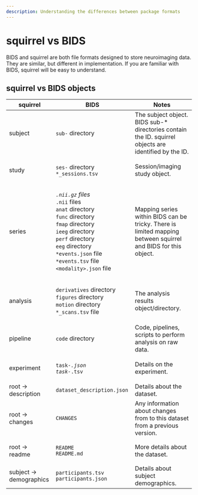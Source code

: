 ```yaml
---
description: Understanding the differences between package formats
---
```


# squirrel vs BIDS

BIDS and squirrel are both file formats designed to store neuroimaging data. They are similar, but different in implementation. If you are familiar with BIDS, squirrel will be easy to understand.

## squirrel vs BIDS objects

| squirrel                | BIDS                                                                                                                                                                                                                                                                                                                                                                 | Notes                                                                                                         |
| ----------------------- | -------------------------------------------------------------------------------------------------------------------------------------------------------------------------------------------------------------------------------------------------------------------------------------------------------------------------------------------------------------------- | ------------------------------------------------------------------------------------------------------------- |
| subject                 | `sub-` directory                                                                                                                                                                                                                                                                                                                                                     | The subject object. BIDS sub-\* directories contain the ID. squirrel objects are identified by the ID.        |
| study                   | <p><code>ses-</code> directory<br><code>*_sessions.tsv</code></p>                                                                                                                                                                                                                                                                                                    | Session/imaging study object.                                                                                 |
| series                  | <p><code>*.nii.gz</code> files<br><code>*.nii</code> files<br><code>anat</code> directory<br><code>func</code> directory<br><code>fmap</code> directory<br><code>ieeg</code> directory<br><code>perf</code> directory<br><code>eeg</code> directory<br><code>*events.json</code> file<br><code>*events.tsv</code> file<br><code>&#x3C;modality>.json</code> file</p> | Mapping series within BIDS can be tricky. There is limited mapping between squirrel and BIDS for this object. |
| analysis                | <p><code>derivatives</code> directory<br><code>figures</code> directory<br><code>motion</code> directory<br><code>*_scans.tsv</code> file</p>                                                                                                                                                                                                                        | The analysis results object/directory.                                                                        |
| pipeline                | `code` directory                                                                                                                                                                                                                                                                                                                                                     | Code, pipelines, scripts to perform analysis on raw data.                                                     |
| experiment              | <p><code>task-*.json</code><br><code>task-*.tsv</code></p>                                                                                                                                                                                                                                                                                                           | Details on the experiment.                                                                                    |
| root -> description     | `dataset_description.json`                                                                                                                                                                                                                                                                                                                                           | Details about the dataset.                                                                                    |
| root -> changes         | `CHANGES`                                                                                                                                                                                                                                                                                                                                                            | Any information about changes from to this dataset from a previous version.                                   |
| root -> readme          | <p><code>README</code><br><code>README.md</code></p>                                                                                                                                                                                                                                                                                                                 | More details about the dataset.                                                                               |
| subject -> demographics | `participants.tsv` `participants.json`                                                                                                                                                                                                                                                                                                                               | Details about subject demographics.                                                                           |

